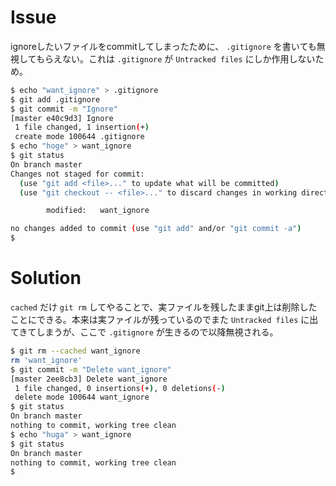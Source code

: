 # Issue
ignoreしたいファイルをcommitしてしまったために、 `.gitignore` を書いても無視してもらえない。これは `.gitignore` が `Untracked files` にしか作用しないため。
```bash
$ echo "want_ignore" > .gitignore
$ git add .gitignore
$ git commit -m "Ignore"
[master e40c9d3] Ignore
 1 file changed, 1 insertion(+)
 create mode 100644 .gitignore
$ echo "hoge" > want_ignore
$ git status
On branch master
Changes not staged for commit:
  (use "git add <file>..." to update what will be committed)
  (use "git checkout -- <file>..." to discard changes in working directory)

        modified:   want_ignore

no changes added to commit (use "git add" and/or "git commit -a")
$
```

# Solution
`cached` だけ `git rm` してやることで、実ファイルを残したままgit上は削除したことにできる。本来は実ファイルが残っているのでまた `Untracked files` に出てきてしまうが、ここで `.gitignore` が生きるので以降無視される。
```bash
$ git rm --cached want_ignore
rm 'want_ignore'
$ git commit -m "Delete want_ignore"
[master 2ee8cb3] Delete want_ignore
 1 file changed, 0 insertions(+), 0 deletions(-)
 delete mode 100644 want_ignore
$ git status
On branch master
nothing to commit, working tree clean
$ echo "huga" > want_ignore
$ git status
On branch master
nothing to commit, working tree clean
$
```
